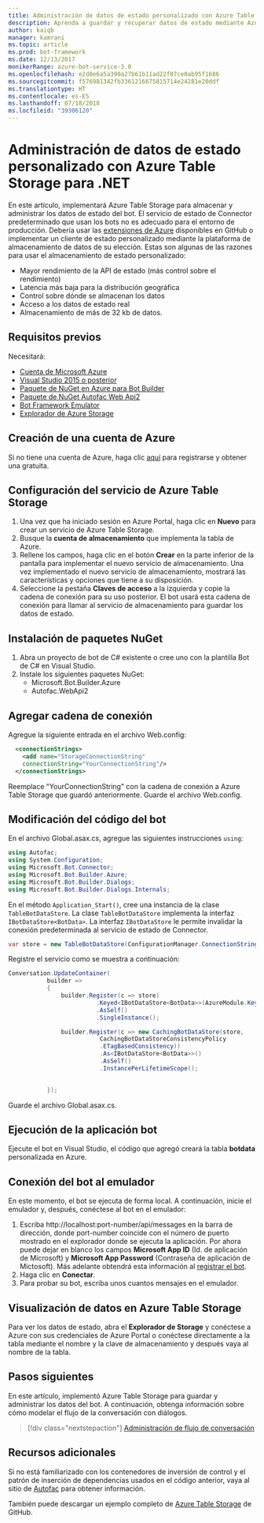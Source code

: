 ```yaml
---
title: Administración de datos de estado personalizado con Azure Table Storage | Microsoft Docs
description: Aprenda a guardar y recuperar datos de estado mediante Azure Table Storage con Bot Builder SDK para .NET.
author: kaiqb
manager: kamrani
ms.topic: article
ms.prod: bot-framework
ms.date: 12/13/2017
monikerRange: azure-bot-service-3.0
ms.openlocfilehash: e2d8e6a5a390a27b61b11ad22f07ce0ab95f1686
ms.sourcegitcommit: f576981342fb3361216675815714e24281e20ddf
ms.translationtype: HT
ms.contentlocale: es-ES
ms.lasthandoff: 07/18/2018
ms.locfileid: "39306120"
---
```

# <a name="manage-custom-state-data-with-azure-table-storage-for-net"></a>Administración de datos de estado personalizado con Azure Table Storage para .NET
En este artículo, implementará Azure Table Storage para almacenar y administrar los datos de estado del bot. El servicio de estado de Connector predeterminado que usan los bots no es adecuado para el entorno de producción. Debería usar las [extensiones de Azure](https://github.com/Microsoft/BotBuilder-Azure) disponibles en GitHub o implementar un cliente de estado personalizado mediante la plataforma de almacenamiento de datos de su elección. Estas son algunas de las razones para usar el almacenamiento de estado personalizado:
 - Mayor rendimiento de la API de estado (más control sobre el rendimiento)
 - Latencia más baja para la distribución geográfica
 - Control sobre dónde se almacenan los datos
 - Acceso a los datos de estado real
 - Almacenamiento de más de 32 kb de datos.

## <a name="prerequisites"></a>Requisitos previos
Necesitará:
 - [Cuenta de Microsoft Azure](https://azure.microsoft.com/en-us/free/)
 - [Visual Studio 2015 o posterior](https://www.visualstudio.com/)
 - [Paquete de NuGet en Azure para Bot Builder](https://www.nuget.org/packages/Microsoft.Bot.Builder.Azure/)
 - [Paquete de NuGet Autofac Web Api2](https://www.nuget.org/packages/Autofac.WebApi2/)
 - [Bot Framework Emulator](https://emulator.botframework.com/)
 - [Explorador de Azure Storage](http://storageexplorer.com/)
 
## <a name="create-azure-account"></a>Creación de una cuenta de Azure
Si no tiene una cuenta de Azure, haga clic [aquí](https://azure.microsoft.com/en-us/free/) para registrarse y obtener una gratuita.

## <a name="set-up-the-azure-table-storage-service"></a>Configuración del servicio de Azure Table Storage
1. Una vez que ha iniciado sesión en Azure Portal, haga clic en **Nuevo** para crear un servicio de Azure Table Storage. 
2. Busque la **cuenta de almacenamiento** que implementa la tabla de Azure. 
3. Rellene los campos, haga clic en el botón **Crear** en la parte inferior de la pantalla para implementar el nuevo servicio de almacenamiento. Una vez implementado el nuevo servicio de almacenamiento, mostrará las características y opciones que tiene a su disposición.
4. Seleccione la pestaña **Claves de acceso** a la izquierda y copie la cadena de conexión para su uso posterior. El bot usará esta cadena de conexión para llamar al servicio de almacenamiento para guardar los datos de estado.

## <a name="install-nuget-packages"></a>Instalación de paquetes NuGet
1. Abra un proyecto de bot de C# existente o cree uno con la plantilla Bot de C# en Visual Studio. 
2. Instale los siguientes paquetes NuGet:
   - Microsoft.Bot.Builder.Azure
   - Autofac.WebApi2

## <a name="add-connection-string"></a>Agregar cadena de conexión 
Agregue la siguiente entrada en el archivo Web.config: 
```XML
  <connectionStrings>
    <add name="StorageConnectionString"
    connectionString="YourConnectionString"/>
  </connectionStrings>
```
Reemplace "YourConnectionString" con la cadena de conexión a Azure Table Storage que guardó anteriormente. Guarde el archivo Web.config.

## <a name="modify-your-bot-code"></a>Modificación del código del bot
En el archivo Global.asax.cs, agregue las siguientes instrucciones `using`:
```cs
using Autofac;
using System.Configuration;
using Microsoft.Bot.Connector;
using Microsoft.Bot.Builder.Azure;
using Microsoft.Bot.Builder.Dialogs;
using Microsoft.Bot.Builder.Dialogs.Internals;
```
En el método `Application_Start()`, cree una instancia de la clase `TableBotDataStore`. La clase `TableBotDataStore` implementa la interfaz `IBotDataStore<BotData>`. La interfaz `IBotDataStore` le permite invalidar la conexión predeterminada al servicio de estado de Connector.
 ```cs
 var store = new TableBotDataStore(ConfigurationManager.ConnectionStrings["StorageConnectionString"].ConnectionString);
 ```
Registre el servicio como se muestra a continuación:
 ```cs
 Conversation.UpdateContainer(
            builder =>
            {
                builder.Register(c => store)
                          .Keyed<IBotDataStore<BotData>>(AzureModule.Key_DataStore)
                          .AsSelf()
                          .SingleInstance();

                builder.Register(c => new CachingBotDataStore(store,
                           CachingBotDataStoreConsistencyPolicy
                           .ETagBasedConsistency))
                           .As<IBotDataStore<BotData>>()
                           .AsSelf()
                           .InstancePerLifetimeScope();

                
            });
 ```
Guarde el archivo Global.asax.cs.

## <a name="run-your-bot-app"></a>Ejecución de la aplicación bot
Ejecute el bot en Visual Studio, el código que agregó creará la tabla **botdata** personalizada en Azure.

## <a name="connect-your-bot-to-the-emulator"></a>Conexión del bot al emulador
En este momento, el bot se ejecuta de forma local. A continuación, inicie el emulador y, después, conéctese al bot en el emulador:
1. Escriba http://localhost:port-number/api/messages en la barra de dirección, donde port-number coincide con el número de puerto mostrado en el explorador donde se ejecuta la aplicación. Por ahora puede dejar en blanco los campos <strong>Microsoft App ID</strong> (Id. de aplicación de Microsoft) y <strong>Microsoft App Password</strong> (Contraseña de aplicación de Mictosoft). Más adelante obtendrá esta información al [registrar el bot](~/bot-service-quickstart-registration.md).
2. Haga clic en **Conectar**. 
3. Para probar su bot, escriba unos cuantos mensajes en el emulador. 

## <a name="view-data-in-azure-table-storage"></a>Visualización de datos en Azure Table Storage
Para ver los datos de estado, abra el **Explorador de Storage** y conéctese a Azure con sus credenciales de Azure Portal o conéctese directamente a la tabla mediante el nombre y la clave de almacenamiento y después vaya al nombre de la tabla.  

## <a name="next-steps"></a>Pasos siguientes
En este artículo, implementó Azure Table Storage para guardar y administrar los datos del bot. A continuación, obtenga información sobre cómo modelar el flujo de la conversación con diálogos.

> [!div class="nextstepaction"]
> [Administración de flujo de conversación](bot-builder-dotnet-manage-conversation-flow.md)


## <a name="additional-resources"></a>Recursos adicionales

Si no está familiarizado con los contenedores de inversión de control y el patrón de inserción de dependencias usados en el código anterior, vaya al sitio de [Autofac](http://autofac.readthedocs.io/en/latest/) para obtener información. 

También puede descargar un ejemplo completo de [Azure Table Storage](https://github.com/Microsoft/BotBuilder-Azure/tree/master/CSharp/Samples/AzureTable) de GitHub.
